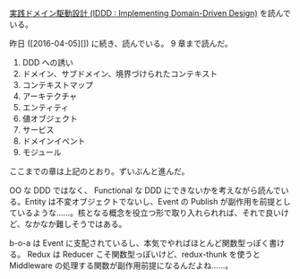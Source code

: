 [実践ドメイン駆動設計 (IDDD : Implementing Domain-Driven Design)](http://www.amazon.co.jp/dp/B00UX9VJGW/) を読んでいる。

昨日 ([2016-04-05][]) に続き、読んでいる。 9 章まで読んだ。

1. DDD への誘い
2. ドメイン、サブドメイン、境界づけられたコンテキスト
3. コンテキストマップ
4. アーキテクチャ
5. エンティティ
6. 値オブジェクト
7. サービス
8. ドメインイベント
9. モジュール

ここまでの章は上記のとおり。ずいぶんと進んだ。

OO な DDD ではなく、 Functional な DDD にできないかを考えながら読んでいる。Entity は不変オブジェクトでないし、Event の Publish が副作用を前提としているような……。核となる概念を役立つ形で取り入れられれば、それで良いけど、なかなか難しそうではある。

b-o-a は Event に支配されているし、本気でやればほとんど関数型っぽく書ける。 Redux は Reducer こそ関数型っぽいけど、redux-thunk を使うと Middleware の処理する関数が副作用前提になるんだよね……。

[2016-04-06]: https://blog.bouzuya.net/2016/04/06/
